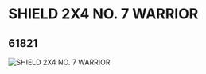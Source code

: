 # SHIELD 2X4 NO. 7 WARRIOR
## 61821
![SHIELD 2X4 NO. 7 WARRIOR](https://lc-www-live-s.legocdn.com/media/bricks/5/2/4519740.jpg)